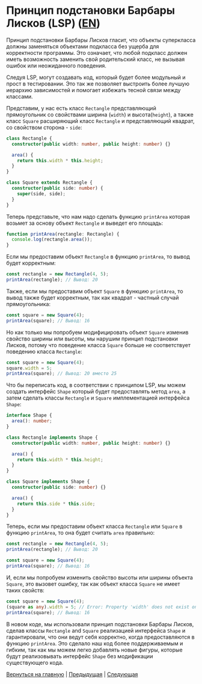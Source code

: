 # Принцип подстановки Барбары Лисков (LSP) ([EN](../README.md))

Принцип подстановки Барбары Лисков гласит, что объекты суперкласса должны заменяться объектами подкласса без ущерба для корректности программы. Это означает, что любой подкласс должен иметь возможность заменить свой родительский класс, не вызывая ошибок или неожиданного поведения.

Следуя LSP, могут создавать код, который будет более модульный и прост в тестировании. Это так же позволяет выстроить более лучшую иерархию зависимостей и помогает избежать тесной связи между классами.

Представим, у нас есть класс `Rectangle` представляющий прямоугольник со свойствами ширина (`width`) и высота(`height`), а также класс `Square`  расширяющий класс `Rectangle` и представляющий квадрат, со свойством сторона - `side`:

```typescript
class Rectangle {
  constructor(public width: number, public height: number) {}

  area() {
    return this.width * this.height;
  }
}

class Square extends Rectangle {
  constructor(public side: number) {
    super(side, side);
  }
}
```

Теперь представьте, что нам надо сделать функцию `printArea` которая возьмет за основу объект `Rectangle` и выведет его площадь:

```typescript
function printArea(rectangle: Rectangle) {
  console.log(rectangle.area());
}
```

Если мы предоставим объект `Rectangle` в функцию `printArea`, то вывод будет корректным:

```typescript
const rectangle = new Rectangle(4, 5);
printArea(rectangle); // Вывод: 20
```

Также, если мы предоставим объект `Square` в функцию  `printArea`, то вывод также будет корректным, так как квадрат - частный случай прямоугольника:

```typescript
const square = new Square(4);
printArea(square); // Вывод: 16
```

Но как только мы попробуем модифицировать объект `Square` изменив свойство ширины или высоты, мы нарушим принцип подстановки Лисков, потому что поведение класса  `Square` больше не соответствует поведению класса `Rectangle`:

```typescript
const square = new Square(4);
square.width = 5;
printArea(square); // Вывод: 20 вместо 25
```

Что бы переписать код, в соответствии с принципом LSP, мы можем создать интерфейс `Shape` который будет предоставлять метод `area`, а затем сделать классы `Rectangle` и `Square` имплементацией интерфейса `Shape`:

```typescript
interface Shape {
  area(): number;
}

class Rectangle implements Shape {
  constructor(public width: number, public height: number) {}

  area() {
    return this.width * this.height;
  }
}

class Square implements Shape {
  constructor(public side: number) {}

  area() {
    return this.side * this.side;
  }
}
```

Теперь, если мы предоставим объект класса `Rectangle` или `Square` в функцию `printArea`, то она будет считать `area` правильно:

```typescript
const rectangle = new Rectangle(4, 5);
printArea(rectangle); // Вывод: 20

const square = new Square(4);
printArea(square); // Вывод: 16
```

И, если мы попробуем изменить свойство высоты или ширины объекта `Square`, это вызовет ошибку, так как объект класса `Square` не имеет таких свойств:

```typescript
const square = new Square(4);
(square as any).width = 5; // Error: Property 'width' does not exist on type 'Square'
printArea(square); // Вывод: 16
```

В новом коде, мы использовали принцип подстановки Барбары Лисков, сделав классы `Rectangle` and `Square` реализацией интерфейса `Shape` и гарантировали, что они ведут себя корректно, когда предоставляются в функцию `printArea`. Это сделало наш код более поддерживаемым и гибким, так как мы можем легко добавлять новые фигуры, которые будут реализовывать интерфейс `Shape` без модификации существующего кода.

[Вернуться на главную](../../README_RU.md) | [Предыдущая](../../O/RU/README.md) | [Следующая](../../I/RU/README.md)
